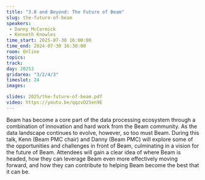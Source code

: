 ```yaml
---
title: "3.0 and Beyond: The Future of Beam"
slug: the-future-of-beam
speakers:
 - Danny McCormick
 - Kenneth Knowles
time_start: 2025-07-30 16:00:00
time_end: 2024-07-30 16:30:00
room: Online
topics:
track: 
day: 20253
gridarea: "3/2/4/3"
timeslot: 24
images: 

slides: 2025/the-future-of-beam.pdf
video: https://youtu.be/qqzvD2Sen9E
---
```


Beam has become a core part of the data processing ecosystem through a combination of innovation and hard work from the Beam community. As the data landscape continues to evolve, however, so too must Beam. During this talk, Kenn (Beam PMC chair) and Danny (Beam PMC) will explore some of the opportunities and challenges in front of Beam, culminating in a vision for the future of Beam. Attendees will gain a clear idea of where Beam is headed, how they can leverage Beam even more effectively moving forward, and how they can contribute to helping Beam become the best that it can be.
